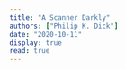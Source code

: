 ```yaml
---
title: "A Scanner Darkly"
authors: ["Philip K. Dick"]
date: "2020-10-11"
display: true
read: true
---
```


